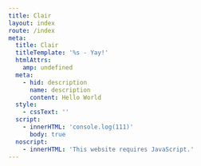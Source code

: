 ```yaml
---
title: Clair
layout: index
route: /index
meta:
  title: Clair
  titleTemplate: '%s - Yay!'
  htmlAttrs:
    amp: undefined
  meta:
    - hid: description
      name: description
      content: Hello World
  style:
    - cssText: ''
  script:
    - innerHTML: 'console.log(111)'
      body: true
  noscript:
    - innerHTML: 'This website requires JavaScript.'
---
```


